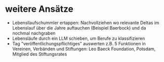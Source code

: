 # weitere Ansätze
- Lebensllaufschummler ertappen: Nachvollziehen wo relevante Deltas im Lebenslauf über die Jahre auftauchen (Beispiel Baerbock) und da nochmal nachgraben
- Lebensläufe durch ein LLM schieben, um Berufe zu klassifizieren
- Tag "veröffentlichungspflichtiges" auswerten z.B. <VEROEFFENTLICHUNGSPFLICHTIGES>5 Funktionen in Vereinen, Verbänden und Stiftungen: 
Leo Baeck Foundation, Potsdam,
Mitglied des Stiftungsrates</VEROEFFENTLICHUNGSPFLICHTIGES>